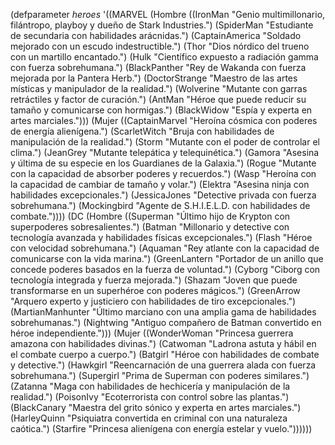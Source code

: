 (defparameter *heroes*
  '((MARVEL
     (Hombre
      ((IronMan "Genio multimillonario, filántropo, playboy y dueño de Stark Industries.")
       (SpiderMan "Estudiante de secundaria con habilidades arácnidas.")
       (CaptainAmerica "Soldado mejorado con un escudo indestructible.")
       (Thor "Dios nórdico del trueno con un martillo encantado.")
       (Hulk "Científico expuesto a radiación gamma con fuerza sobrehumana.")
       (BlackPanther "Rey de Wakanda con fuerza mejorada por la Pantera Herb.")
       (DoctorStrange "Maestro de las artes místicas y manipulador de la realidad.")
       (Wolverine "Mutante con garras retráctiles y factor de curación.")
       (AntMan "Héroe que puede reducir su tamaño y comunicarse con hormigas.")
       (BlackWidow "Espía y experta en artes marciales.")))
     (Mujer
      ((CaptainMarvel "Heroína cósmica con poderes de energía alienígena.")
       (ScarletWitch "Bruja con habilidades de manipulación de la realidad.")
       (Storm "Mutante con el poder de controlar el clima.")
       (JeanGrey "Mutante telepática y telequinética.")
       (Gamora "Asesina y última de su especie en los Guardianes de la Galaxia.")
       (Rogue "Mutante con la capacidad de absorber poderes y recuerdos.")
       (Wasp "Heroína con la capacidad de cambiar de tamaño y volar.")
       (Elektra "Asesina ninja con habilidades excepcionales.")
       (JessicaJones "Detective privada con fuerza sobrehumana.")
       (Mockingbird "Agente de S.H.I.E.L.D. con habilidades de combate."))))
    (DC
     (Hombre
      ((Superman "Último hijo de Krypton con superpoderes sobresalientes.")
       (Batman "Millonario y detective con tecnología avanzada y habilidades físicas excepcionales.")
       (Flash "Héroe con velocidad sobrehumana.")
       (Aquaman "Rey atlante con la capacidad de comunicarse con la vida marina.")
       (GreenLantern "Portador de un anillo que concede poderes basados en la fuerza de voluntad.")
       (Cyborg "Ciborg con tecnología integrada y fuerza mejorada.")
       (Shazam "Joven que puede transformarse en un superhéroe con poderes mágicos.")
       (GreenArrow "Arquero experto y justiciero con habilidades de tiro excepcionales.")
       (MartianManhunter "Último marciano con una amplia gama de habilidades sobrehumanas.")
       (Nightwing "Antiguo compañero de Batman convertido en héroe independiente.")))
     (Mujer
      ((WonderWoman "Princesa guerrera amazona con habilidades divinas.")
       (Catwoman "Ladrona astuta y hábil en el combate cuerpo a cuerpo.")
       (Batgirl "Héroe con habilidades de combate y detective.")
       (Hawkgirl "Reencarnación de una guerrera alada con fuerza sobrehumana.")
       (Supergirl "Prima de Superman con poderes similares.")
       (Zatanna "Maga con habilidades de hechicería y manipulación de la realidad.")
       (PoisonIvy "Ecoterrorista con control sobre las plantas.")
       (BlackCanary "Maestra del grito sónico y experta en artes marciales.")
       (HarleyQuinn "Psiquiatra convertida en criminal con una naturaleza caótica.")
       (Starfire "Princesa alienígena con energía estelar y vuelo."))))))

